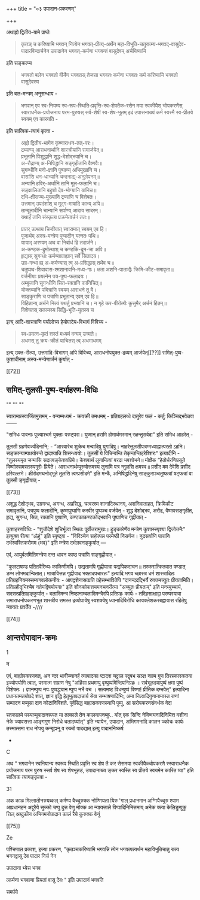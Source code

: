+++
title = "०३ उपादान-प्रकरणम्"

+++

अथाह्नो द्वितीय-यामे प्राप्ते 

> कृतञ् च करिष्यामि भगवन् नित्येन भगवत्-प्रीत्य्-अर्थेन महा-विभूति-चतुरात्म्य-भगवद्-वासुदेव-पादारविन्दार्चनेन उपादानेन भगवत्-कर्मणा भगवन्तं वासुदेवम् अर्चयिष्यामि

इति सङ्कल्प्य 

> भगवतो बलेन भगवतो वीर्येण भगवतस् तेजसा भगवतः कर्मणा भगवतः कर्म करिष्यामि भगवतो वासुदेवस्य  

इति बल-मन्त्रम् अनुसन्धाय -

> भगवान् एव स्व-नियम्य स्व-रूप-स्थिति-प्रवृत्ति-स्व-शेषतैक-रसेन मया स्वकीयैश् चोपकरणैस् स्वाराधनैक-प्रयोजनाय परम-पुरुषस् सर्व-शेषी स्व-शेष-भूतम् इदं उपासनाख्यं कर्म स्वस्मै स्व-प्रीतये स्वयम् एव कारयति -

इति सात्विक-त्यागं कृत्वा -

> अह्नो द्वितीय-भागेन कृष्णाराधन-तत्-परः।  
द्रव्याण्य् आराधनार्थानि शास्त्रीयाणि समार्जयेत्॥  
प्रभूतानि विशुद्धानि शुद्ध-देशोद्भवानि च।  
अ-रौद्राण्य् अ-निषिद्धानि सङ्गृहीतानि वैष्णवैः॥  
सुगन्धीनि मनो-ज्ञानि पुष्पाण्य् अभिमुखानि च।  
वासांसि धन-धान्यानि चन्दनाद्य्-अनुलेपनम्॥  
अन्यानि हविर्-अर्थानि तानि मूल-फलानि च।  
सङ्क्षालितानि बहुशो देव-भोग्यानि यानिच॥  
दधि-क्षीराज्य-मुख्यानि द्रव्याणि च विशेषतः।  
उत्तमान् उपदंशांश् च मुद्ग-माषादि कान्य् अपि॥  
ताम्बूलादीनि चान्यानि सर्वाण्य् आदाय सादरम्।  
यथार्हं तानि संस्कृत्य प्रक्रमेतार्चनं ततः॥ 

> प्रातर् उत्थाय चिन्वीयात् स्वारामात् स्वयम् एव हि।  
पूजार्थम् अस्त्र-मन्त्रेण पुष्पादीन् यत्नतः पथि॥  
यायाद् अरण्यम् अथ वा निर्बाधं हि तदार्जने।  
अ-कण्टक-द्रुमोत्थाश् च कण्टकि-द्रुम-जा अपि॥  
हृद्यास् सुगन्धाः कर्मण्याग्राह्यान् सर्वे सितादय।  
उग्र-गन्धा ह्य् अ-कर्मण्यास् त्व् अ-प्रसिद्धास् तथैव च॥  
चतुष्पथ-शिवावास-श्मशानावनि-मध्य-गाः। 
क्षता अशनि-पाताद्यैः क्रिमि-कीट-समावृता॥  
वर्जनीयाः प्रयत्नेन पत्र-पुष्प-फलादयः।  
अम्बुजानि सुगन्धीनि सित-रक्तानि कानिचित्॥  
योक्तव्यानि पवित्राणि स्वयम् आराधने तु वै।  
साङ्कुराणि च पत्राणि प्रभूतान्य् एवम् एव हि॥  
विहितान्य् अर्चने नित्यं यथर्तु प्रभवानि च। 
न गृहे कर-वीरोत्थैः कुसुमैर् अर्चनं हितम्॥   
विशेषतस् सकामस्य सिद्धि-भूति-युतस्य च 

इत्य् आदि-शास्त्राणि पर्यालोच्य हेयोपादेय-विभागं विविच्य - 

> स्व-प्रयत्न-कृतं शस्तं मध्यमं वन्यम् उच्यते।  
अधमस् तु क्रय-क्रीतं याचितस् त्व् अधमाधमम्

इत्य् उक्त-रीत्या, उत्तमादि-विभागम् अपि विविच्य, आराधनोपयुक्त-द्रव्यम् आर्जयेत्[[??]] समित्-पुष्प-कुशादीनाम् अस्त्र-मन्त्रेणार्जनं कुर्यात् -

[[72]]

## समित्-तुलसी-पुष्प-दर्भाहरण-विधिः

""
""
""

स्वारामात्स्वार्जितमुत्तमम् - वन्यम्मध्यमं - क्रयक्री तमधमम् - प्रतिग्रहलब्धे दातुरेव फलं - कर्तुः किञ्चिद्भवेन्नवा —— 

"समिधः पावनाः पूज्याश्चर्म युक्ताः परुट्परा। युष्मान् हरामि होमार्थमस्मान् रक्षन्तुसर्वदा" इति समिध आहरेत् - 

तुलसी ग्रहणेवर्ज्यदिनानि; - “आरवारेच शुक्रेच मन्वादिषु युगादिषु। नाहरेत्तुलसीपत्रम्मध्याह्नात्परतो ऽहनि। सङ्क्रान्याम्पक्षयोरन्ते द्वादश्यान्नि शिसन्ध्ययोः। तुलसीं ये विचिन्वन्ति तेकृन्तन्तिहरेश्शिरः" इत्यादीनि - "तुलस्यमृत जन्मासि सदात्वङ्केशवप्रिये। केशवार्थं लुनामित्वां वरदा भवशोभने॥ मोक्षैक “हेतोर्धरणिप्रसूते विष्णोस्समस्तस्यगुरोः प्रियेते। आराधनार्थम्पुरुषोत्तमस्य लुनामि पत्र न्तुलसि क्षमस्व॥ प्रसीद मम देवेशि प्रसीद हरिवल्लभे। क्षीरोदमथनोद्भूते तुलसि त्वम्प्रसीदमे" इति मन्त्रैः, अनिषिद्धदिनेषु साङ्कुराञ्चतुष्फत्रां षट्फत्रां वा तुलसी 
ङ्गृह्णीयात् -

[[73]]

अशुद्ध देशोद्भव, उग्रगन्ध, अगन्ध, अप्रसिद्ध, चत्वरश्म 
शानादिस्थानग, अशनिवाताहत, क्रिमिकीट समावृतानि, पत्रपुष्प फलादीनि, कृष्णपुष्पाणि करवीर पुष्पञ्च वर्जयेत् - शुद्ध देशोद्भव, अरौद्र, वैष्णवसङ्गृहीत, हृद्य, सुगन्ध, सित, रक्तानि पुष्पाणि, कण्टकाकण्टकोद्भवानि पुष्पाणिच गृह्णीयात् - 

कुशाहरणविधिः - "शुचौदेशे शुचिर्भूत्वा स्थितः पूर्वोत्तरामुखः। हुङ्कारेणैव मन्त्रेण कुशास्स्पृश्या द्विजोत्तमैः” इत्युक्त रीत्या “ॐहुं" इति स्पृष्ट्वा - "विरिञ्चेन सहोत्पन्न परमेष्ठी निसर्गज। नुदसर्वाणि पापानि दर्भस्वस्तिकरोमम (भव)" इति म्न्त्रेण दर्भलवनङ्कुर्यात् — 

एवं, आयुर्बलमितिमन्त्रेण दन्त धावन काष्ठ पत्राणि सङ्गृह्णीयात् - 

"कुलटाषण्ड पतितवैरिभ्यः काकिणीमपि। उद्यतामपि गृह्णीयान्ना पद्यपिकदाचन॥ तस्करात्कितवात षण्डात् डम्भ लोभमदान्वितात्। मात्रावित्तन्न गृह्णीयाद भक्तादपचारतः" इत्यादि भगव च्छास्त्र धर्म शास्त्रादितः प्रतिग्रहनियमस्सम्यगवलोकनीयः - आपद्वशेनासत्प्रति ग्रहेसम्भावितेपि "दानन्ददद्भिर्यै रुक्तमच्युतः प्रीयतामिति। प्रतिग्रहीतृभिश्चैव नतेमद्विषयोपगाः" इति शौनकोपात्तयमनचनरीत्या "अच्युतः प्रीयताम्" इति मन्त्रमुच्चार्य, सदसत्प्रतिग्रहङ्कुर्यात् -  बलादिमन्त्र निष्ठानाम्बलादिमन्त्रैरपि प्रतिग्रहः कार्यः - तदिहसाक्षाद्वा परम्परयावा समाराधनोपकरणभूत शास्त्रीय समस्त द्रव्योपायेषु स्वशक्येषु ध्यानादिविरोधि कायक्लेशकरबह्वायास रहितेषु न्यायतः प्रवर्तेत -//// 

[[74]]

## आन्तरोपादान-क्रमः

1 

न 

एवं, बाह्योपकरणनत्, अन न्दर भावीज्यानर्ह त्यापादका ष्टादश चट्टाल पद्वृषभ सञ्ज्ञ नात्म गुण तिरस्कारकतया इज्योपयोगि त्वात्, परमात्म सम्राण नेषु "अहिंसा प्रथमम्पु वृम्पुष्पमिन्दियनिग्रहः । सर्वभूतदयापुष्पं क्षमा पुष्पं विशेषतः । ज्ञानम्पुप्प नपः पुष्पद्ध्यान म्पुप्प नभै वच । सत्यमष्ट विधम्पुष्पं विष्णा! प्रीतिक दम्भवेत्" इत्यादिना प्रधानतमतयोपदे शात्, ज्ञान वृद्धि हेतुभूतपदाचार्य सेवा सम्भाषणादिभिः, अमा नित्वादिगुणानामास्त राणां सम्पादन मप्युसा दान कोटानिविशते. पूर्वसिद्ध बाह्यसकरणस्यापि पुम्पु, आ सरोपकरणसंवर्धक वेदा 

स्तकालमे पस्याप्युपादानरूपत या तत्काले तेन कालयापनब्कु.. र्यात् एक सिन्दि नेविष्वयनादिनिमित्त वशीना नेके ज्यावसत्ता आङ्गगुण निरोधे चतादर्घ्यात्" इति न्यायेन, उपादान, अभिगमनादि कालन ज्कोचः कार्यः तस्मात्समा राध नोपयु कन्बूह्यनू व रख्चो पादद्यात् इत्यु वादाननिष्कर्ष 

- 

C 

अथ " भगवानेन स्वनियान्य स्वरूप स्थिति प्रवृत्ति स्व शेष तै कर सेसमया स्वकीयैळ्चोपकरणै स्स्वाराधनैक प्रयोजनाय परम पुरुष स्सर्व शेष स्व शेषभूतडं, उपादानाख्य ङ्कर स्वस्ति स्व प्रीतये स्वयमेन कारित व्या" इति सात्विक त्यागङ्कृत्वा - 

31 

अक काळ मिल्लातीनरुयब्कल् कर्मण्य वैच्चुरुक्क नोण्णियता यिरु 'गाल् प्रधानमान अग्गियैच्चुरु श्याम आप्रधानहन अद्दुरैये सुज्को चप्पु दुत्त वेणु मॊक्क आ न्यायत्ताले विप्पादिनिमित्तमाय् अनेक क्त्या कॆलिडुम्पुकु त्तिल् अब्दुकॊन अभिगमनोपादान कालं रैये कुरुक्क वेणुं 

[[75]]

Ze 

पश्चिणाल प्रकाश्, इज्या प्रकरण, "कृतञ्चकरिष्यामि भगवन्नि त्येन भगवत्पत्यर्थन महाविभूतिचातु रात्य भगनद्वासु देव पादार निर्च नेन 

उपादाना भ्येस भगव 

त्कर्मणा भगवाणा प्रियतां वासु देवः " इति उपादानं भगवति 

समर्पये 
